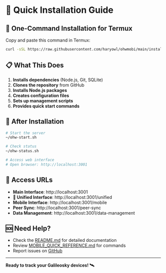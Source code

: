 # 🚀 Quick Installation Guide

## 📱 One-Command Installation for Termux

Copy and paste this command in Termux:

```bash
curl -sSL https://raw.githubusercontent.com/haryowl/ohwmobi/main/install-termux.sh | bash
```

## 📋 What This Does

1. **Installs dependencies** (Node.js, Git, SQLite)
2. **Clones the repository** from GitHub
3. **Installs Node.js packages**
4. **Creates configuration files**
5. **Sets up management scripts**
6. **Provides quick start commands**

## 🎯 After Installation

```bash
# Start the server
~/ohw-start.sh

# Check status
~/ohw-status.sh

# Access web interface
# Open browser: http://localhost:3001
```

## 📱 Access URLs

- **Main Interface**: http://localhost:3001
- **🎯 Unified Interface**: http://localhost:3001/unified
- **Mobile Interface**: http://localhost:3001/mobile
- **Peer Sync**: http://localhost:3001/peer-sync
- **Data Management**: http://localhost:3001/data-management

## 🆘 Need Help?

- Check the [README.md](README.md) for detailed documentation
- Review [MOBILE_QUICK_REFERENCE.md](MOBILE_QUICK_REFERENCE.md) for commands
- Report issues on [GitHub](https://github.com/haryowl/ohwmobi/issues)

---

**Ready to track your Galileosky devices! 🛰️**
